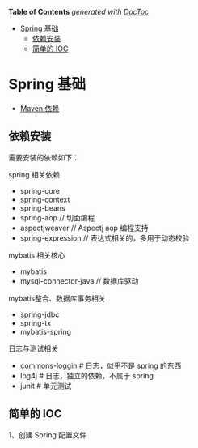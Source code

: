 <!-- START doctoc generated TOC please keep comment here to allow auto update -->
<!-- DON'T EDIT THIS SECTION, INSTEAD RE-RUN doctoc TO UPDATE -->
**Table of Contents**  *generated with [DocToc](https://github.com/thlorenz/doctoc)*

- [Spring 基础](#spring-%E5%9F%BA%E7%A1%80)
  - [依赖安装](#%E4%BE%9D%E8%B5%96%E5%AE%89%E8%A3%85)
  - [简单的 IOC](#%E7%AE%80%E5%8D%95%E7%9A%84-ioc)

<!-- END doctoc generated TOC please keep comment here to allow auto update -->

<!--
 * @Author: Gmsoft - WeiHong Ran
 * @Date: 2019-10-09 21:47:29
 * @LastEditors: Gmsoft - WeiHong Ran
 * @LastEditTime: 2019-10-21 21:51:02
 * @Description: Nothing
 -->

# Spring 基础

- [Maven 依赖](##依赖安装)

## 依赖安装

需要安装的依赖如下：

spring 相关依赖

- spring-core
- spring-context
- spring-beans
- spring-aop // 切面编程
- aspectjweaver // Aspectj aop 编程支持
- spring-expression // 表达式相关的，多用于动态校验

mybatis 相关核心

- mybatis
- mysql-connector-java // 数据库驱动

mybatis整合、数据库事务相关

- spring-jdbc
- spring-tx
- mybatis-spring

日志与测试相关

- commons-loggin # 日志，似乎不是 spring 的东西
- log4j # 日志，独立的依赖，不属于 spring
- junit # 单元测试

## 简单的 IOC

1、创建 Spring 配置文件
